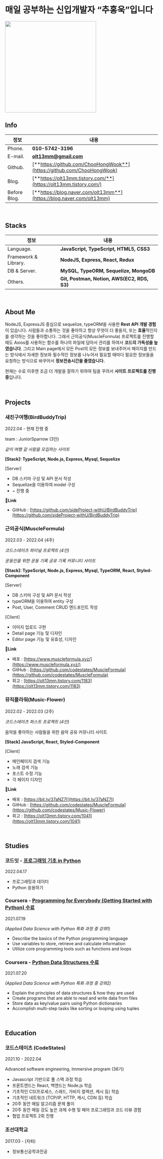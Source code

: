 

# 매일 공부하는 신입개발자 “추홍욱”입니다

<img src="https://user-images.githubusercontent.com/90957389/165478643-d2706fc5-89a7-4b5e-bfb7-292e8b1400e4.jpeg" width="auto" height="300"/>

<br/>

## Info
|정보|내용|
|------|---|
|Phone.|**010-5742-3196**|
|E-mail.|**olt13mm@gmail.com**|
|Github.|[**https://github.com/ChooHongWook**](https://github.com/ChooHongWook)|
|Blog.|[**https://olt13mm.tistory.com/**](https://olt13mm.tistory.com/)|
|Before Blog.|[**https://blog.naver.com/olt13mm**](https://blog.naver.com/olt13mm)|

<br/>

## Stacks
|정보|내용|
|------|---|
|Language.|**JavaScript, TypeScript, HTML5, CSS3**|
|Framework & Library.|**NodeJS, Express, React, Redux**|
|DB & Server.|**MySQL, TypeORM, Sequelize, MongoDB**|
|Others.|**Git,  Postman, Notion, AWS(EC2, RDS, S3)**|

<br/>

## About Me
NodeJS, ExpressJS 중심으로 sequelize, typeORM을 사용한  **Rest** **API 개발 경험**이 있습니다. 사람들과 소통하는 것을 좋아하고 항상 무엇이 더 좋을지, 또는 **효율**적인지를 생각하는 것을 좋아합니다. 그래서 근의공식(MuscleFormula) 프로젝트를 진행할 때도 Axios를 사용하는 함수를 하나의 파일에 담아서 관리를 하여서 **코드의 가독성을 높였습니다**. 그리고 Main page에서 모든 Post의 모든 정보를 보내주어서 페이지를 만드는 방식에서 자세한 정보와 필수적인 정보를 나누어서 필요할 때마다 필요한 정보들을 요청하는 방식으로 바꾸어서 **정보전송시간을 줄였습니다.**

현재는 수료 이후엔 조금 더 개발을 잘하기 위하여 팀을 꾸려서 **사이트 프로젝트를 진행 중**입니다. 

<br/>

## Projects

### 새친구여행(****BirdBuddyTrip****)

2022.04 - 현재 진행 중

team : JuniorSparrow (3인)

*같이 여행 갈 사람을 모집하는 사이트*

**[Stack]: TypeScript, Node.js, Express, Mysql, Sequelize**

[Server]
- DB 스키마 구성 및 API 문서 작성
- Sequelize을 이용하여 model 구성
- ~ 진행 중

📎**Link**
- GitHub : [https://github.com/sideProject-withU/BirdBuddyTrip](https://github.com/sideProject-withU/BirdBuddyTrip)

### 근의공식(MuscleFormula)

2022.03 - 2022.04 (4주)

*코드스테이츠 파이널 프로젝트 (4인)*

*운동인을 위한 운동 기록 공유 기록 커뮤니티 사이트*

**[Stack]:  TypeScript, Node.js, Express, Mysql, TypeORM, React, Styled-Component**


[Server]

- DB 스키마 구성 및 API 문서 작성
- typeORM을 이용하여 entity 구성
- Post, User, Comment CRUD 엔드포인트 작성

[Client]

- 이미지 업로드 구현
- Detail page 기능 및 디자인
- Editor page 기능 및 유효성, 디자인

📎**Link**


- 배포 :  [https://www.muscleformula.xyz/](https://www.muscleformula.xyz/)
- GitHub : [https://github.com/codestates/MuscleFormula](https://github.com/codestates/MuscleFormula)
- 회고 : [https://olt13mm.tistory.com/1183](https://olt13mm.tistory.com/1183)

### 뮤직플라워(Music-Flower)

2022.02 - 2022.03 (2주)

*코드스테이츠 퍼스트 프로젝트 (4인)*

음악을 좋아하는 사람들을 위한 음악 공유 커뮤니티 사이트

**[Stack] JavaScript, React, Styled-Component**

[Client]

- 메인페이지 검색 기능
- 노래 검색 기능
- 포스트 수정 기능
- 각 페이지 디자인

📎**Link**


- 배포 :  [https://bit.ly/37aNZ7I](https://bit.ly/37aNZ7I)
- GitHub : [https://github.com/codestates/MuscleFormula](https://github.com/codestates/Music-Flower)
- 회고 : [https://olt13mm.tistory.com/1041](https://olt13mm.tistory.com/1041)

<br/>

## Studies

### 코드잇 - [프로그래밍 기초 in Python](https://www.codeit.kr/certificates/JPt4c-nYQ0U-J8RUo-VejKZ?language=ko)

2022.04.17

- 프로그래밍과 데이터
- Python 응용하기

### Coursera - [Programming for Everybody (Getting Started with Python) 수료](https://www.coursera.org/account/accomplishments/verify/9MZY7WLWWMGD?utm_source=link&utm_medium=certificate&utm_content=cert_image&utm_campaign=sharing_cta&utm_product=course)

2021.07.19

*(Applied Data Science with Python 특화 과정 중 강좌1)*

- Describe the basics of the Python programming language
- Use variables to store, retrieve and calculate information
- Utilize core programming tools such as functions and loops

### Coursera - [Python Data Structures 수료](https://www.coursera.org/account/accomplishments/verify/PTBUNVALGHQH?utm_source=link&utm_medium=certificate&utm_content=cert_image&utm_campaign=sharing_cta&utm_product=course)

2021.07.20

*(Applied Data Science with Python 특화 과정 중 강좌2)*

- Explain the principles of data structures & how they are used
- Create programs that are able to read and write data from files
- Store data as key/value pairs using Python dictionaries
- Accomplish multi-step tasks like sorting or looping using tuples

<br/>

## Education

### 코드스테이츠 (CodeStates)

2021.10 - 2022.04

Advanced software engineering, Immersive program (36기)

- Javascript 기반으로 풀 스택 과정 학습
- 프론트엔드는 React, 백엔드는 Node.js 학습
- 기초적인 CS(프로세스, 스레드, 가비지 컬렉션, 캐시 등) 학습
- 기초적인 네트워크 (TCP/IP, HTTP, 캐시, CDN 등) 학습
- 20주 동안 매일 알고리즘 문제 풀이
- 20주 동안 매일 강도 높은 과제 수행 및 페어 프로그래밍과 코드 리뷰 경험
- 협업 프로젝트 2회 진행

### 조선대학교

2017.03 - (자퇴)

- 정보통신공학과전공
